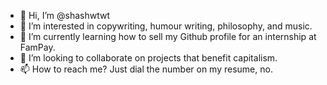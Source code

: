 - 👋 Hi, I’m @shashwtwt
- 👀 I’m interested in copywriting, humour writing, philosophy, and music.
- 🌱 I’m currently learning how to sell my Github profile for an internship at FamPay.
- 💞️ I’m looking to collaborate on projects that benefit capitalism.
- 📫 How to reach me? Just dial the number on my resume, no.

<!---
shashwtwt/shashwtwt is a ✨ special ✨ repository because its `README.md` (this file) appears on your GitHub profile.
You can click the Preview link to take a look at your changes.
--->
